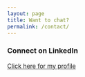 ```yaml
---
layout: page
title: Want to chat?
permalink: /contact/
---
```


### Connect on LinkedIn

[Click here for my profile](https://linkedin.com/in/awmv/)  

